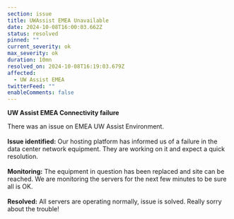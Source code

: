 ```yaml
---
section: issue
title: UWAssist EMEA Unavailable
date: 2024-10-08T16:00:03.662Z
status: resolved
pinned: ""
current_severity: ok
max_severity: ok
duration: 10mn
resolved_on: 2024-10-08T16:19:03.679Z
affected:
  - UW Assist EMEA
twitterFeed: ""
enableComments: false
---
```



**UW Assist EMEA Connectivity failure**

There was an issue on EMEA UW Assist Environment.\
\
**Issue identified:** Our hosting platform has informed us of a failure in the data center network equipment. They are working on it and expect a quick resolution.\
\
**Monitoring:** The equipment in question has been replaced and site can be reached. We are monitoring the servers for the next few minutes to be sure all is OK.\
\
**Resolved:** All servers are operating normally, issue is solved. Really sorry about the trouble!